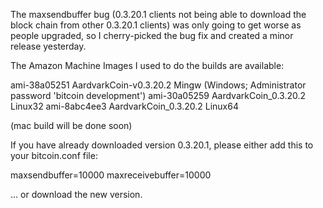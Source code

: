 The maxsendbuffer bug (0.3.20.1 clients not being able to download the block chain from other 0.3.20.1 clients) was only going to get
worse as people upgraded, so I cherry-picked the bug fix and created a minor release yesterday.

The Amazon Machine Images I used to do the builds are available:

  ami-38a05251   AardvarkCoin-v0.3.20.2 Mingw    (Windows; Administrator password 'bitcoin development')
  ami-30a05259   AardvarkCoin_0.3.20.2 Linux32
  ami-8abc4ee3   AardvarkCoin_0.3.20.2 Linux64

(mac build will be done soon)

If you have already downloaded version 0.3.20.1, please either add this to your bitcoin.conf file:

  maxsendbuffer=10000
  maxreceivebuffer=10000

... or download the new version.
